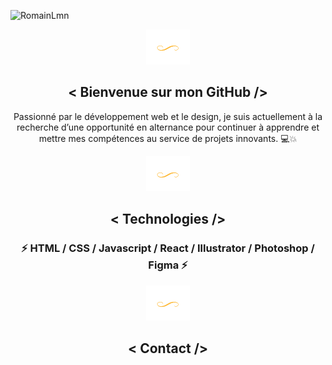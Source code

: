 ![RomainLmn](https://github.com/RomainLmn44/RomainLmn/blob/main/prez.jpg)

<section align="center">

 ![RomainLmn](https://github.com/RomainLmn44/RomainLmn/blob/main/formgraf3.png)

<h1> < Bienvenue sur mon GitHub /> </h1>


 
<p> Passionné par le développement web et le design, je suis actuellement à la recherche d’une opportunité en alternance pour continuer à apprendre et mettre mes compétences au service de projets innovants. &#x1F4BB;&#x1F4A5; </p>


 ![RomainLmn](https://github.com/RomainLmn44/RomainLmn/blob/main/formgraf3.png)
<h2> < Technologies /> </h2>

<h3> &#x26A1; HTML / CSS / Javascript / React / Illustrator / Photoshop / Figma  &#x26A1;   </h3>

 ![RomainLmn](https://github.com/RomainLmn44/RomainLmn/blob/main/formgraf3.png)

 <h2> < Contact /> </h2>

</section>

